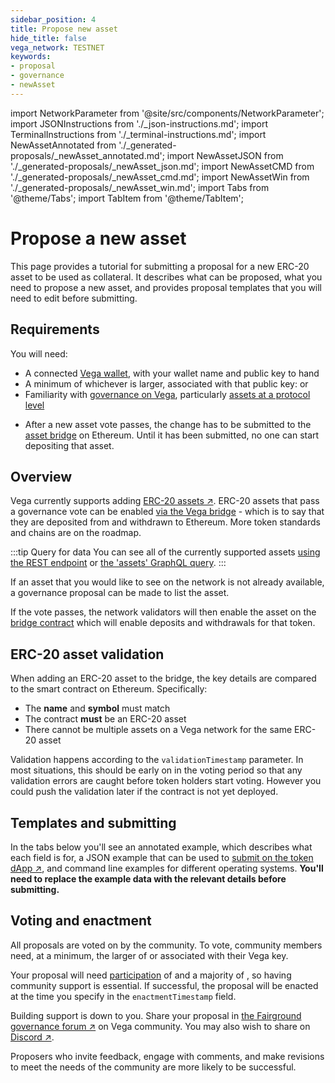 ```yaml
---
sidebar_position: 4
title: Propose new asset
hide_title: false
vega_network: TESTNET
keywords:
- proposal
- governance
- newAsset
---
```

import NetworkParameter from '@site/src/components/NetworkParameter';
import JSONInstructions from './_json-instructions.md';
import TerminalInstructions from './_terminal-instructions.md';
import NewAssetAnnotated from './_generated-proposals/_newAsset_annotated.md';
import NewAssetJSON from './_generated-proposals/_newAsset_json.md';
import NewAssetCMD from './_generated-proposals/_newAsset_cmd.md';
import NewAssetWin from './_generated-proposals/_newAsset_win.md';
import Tabs from '@theme/Tabs';
import TabItem from '@theme/TabItem';

# Propose a new asset
This page provides a tutorial for submitting a proposal for a new ERC-20 asset to be used as collateral. It describes what can be proposed, what you need to propose a new asset, and provides proposal templates that you will need to edit before submitting.

## Requirements

You will need:
* A connected [Vega wallet](../../tools/vega-wallet/index.md), with your wallet name and public key to hand
* A minimum of whichever is larger, associated with that public key: <NetworkParameter frontMatter={frontMatter} param="governance.proposal.asset.minProposerBalance" hideName={true} suffix="tokens"/> or <NetworkParameter frontMatter={frontMatter} param="spam.protection.proposal.min.tokens" hideName={true}  formatter="governanceToken" suffix="tokens"/>
* Familiarity with [governance on Vega](../../concepts/vega-protocol.md#governance), particularly [assets at a protocol level](../../concepts/vega-protocol#assettoken-management)
- After a new asset vote passes, the change has to be submitted to the [asset bridge](../../concepts/vega-protocol#assettoken-management) on Ethereum. Until it has been submitted, no one can start depositing that asset.

## Overview
Vega currently supports adding [ERC-20 assets ↗](https://ethereum.org/en/developers/docs/standards/tokens/erc-20/#top). ERC-20 assets that pass a governance vote can be enabled [via the Vega bridge](../../api/bridge/index.md) - which is to say that they are deposited from and withdrawn to Ethereum. More token standards and chains are on the roadmap.

:::tip Query for data
You can see all of the currently supported assets [using the REST endpoint](../../api/rest/data-v2/trading-data-service-list-assets) or [the 'assets' GraphQL query](../../api/graphql/queries/assets-connection).
:::

If an asset that you would like to see on the network is not already available, a governance proposal can be made to list the asset. 

If the vote passes, the network validators will then enable the asset on the [bridge contract](../../api/bridge/contracts/ERC20_Bridge_Logic#tag/TradingDataService/operation/TradingDataService1_ERC20WithdrawalApproval) which will enable deposits and withdrawals for that token.

## ERC-20 asset validation
When adding an ERC-20 asset to the bridge, the key details are compared to the smart contract on Ethereum. Specifically:
- The **name** and **symbol** must match
- The contract **must** be an ERC-20 asset
- There cannot be multiple assets on a Vega network for the same ERC-20 asset

Validation happens according to the `validationTimestamp` parameter. In most situations, this should be early on in the voting period so that any validation errors are caught before token holders start voting. However you could push the validation later if the contract is not yet deployed.

## Templates and submitting
In the tabs below you'll see an annotated example, which describes what each field is for, a JSON example that can be used to [submit on the token dApp ↗](https://token.fairground.wtf/governance/propose/new-asset), and command line examples for different operating systems. **You'll need to replace the example data with the relevant details before submitting.**

<Tabs groupId="newAssetProposal">
  <TabItem value="annotated" label="Annotated example">
    <NewAssetAnnotated />
  </TabItem>
  <TabItem value="json" label="Token dApp (JSON)">
		<JSONInstructions />
		<NewAssetJSON />
  </TabItem>
  <TabItem value="cmd" label="Command line (Linux / OSX)">
		<TerminalInstructions />
		<NewAssetCMD />
  </TabItem>
  <TabItem value="win" label="Command line (Windows)">
		<TerminalInstructions />
		<NewAssetWin />
  </TabItem>
</Tabs>

## Voting and enactment
All proposals are voted on by the community. To vote, community members need, at a minimum, the larger of <NetworkParameter frontMatter={frontMatter} param="governance.proposal.asset.minVoterBalance" suffix="tokens" hideName={true} /> or <NetworkParameter frontMatter={frontMatter} formatter="governanceToken" param="spam.protection.voting.min.tokens" suffix="tokens" hideName={true} /> associated with their Vega key. 

Your proposal will need [participation](../../concepts/vega-protocol#how-the-outcome-is-calculated) of <NetworkParameter frontMatter={frontMatter} param="governance.proposal.asset.requiredParticipation" formatter="percent" hideName={true} /> and a majority of <NetworkParameter frontMatter={frontMatter} param="governance.proposal.asset.requiredMajority" formatter="percent" hideName={true} />, so having community support is essential. If successful, the proposal will be enacted at the time you specify in the `enactmentTimestamp` field.

Building support is down to you. Share your proposal in [the Fairground governance forum ↗](https://community.vega.xyz/c/fairground-testnet-governance/32) on Vega community. You may also wish to share on [Discord ↗](https://vega.xyz/discord).

Proposers who invite feedback, engage with comments, and make revisions to meet the needs of the community are more likely to be successful.
